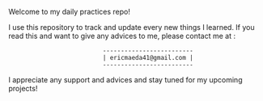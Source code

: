 Welcome to my daily practices repo!

I use this repository to track and update every new things I learned. 
If you read this and want to give any advices to me, please contact me at :

                              -------------------------
                              | ericmaeda41@gmail.com |
                              -------------------------

I appreciate any support and advices and stay tuned for my upcoming projects!
